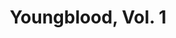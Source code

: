 ---
title: "Youngblood, Vol. 1"
issue: 0B
issue_nr: 0
full_title: ""
subtitle: ""
story_arc: ""
crossover: ""
variant: B
publisher: Image Comics
creators: 
  - Rob Liefeld
  - Dan Fraga
  - Danny Miki
release_date: Dec 1992
release_year: 1992
genre:
  - Action
  - Adventure
  - Super-Heroes
format: Comic
pages: 32
signed_by: ""
price: 1.95
---